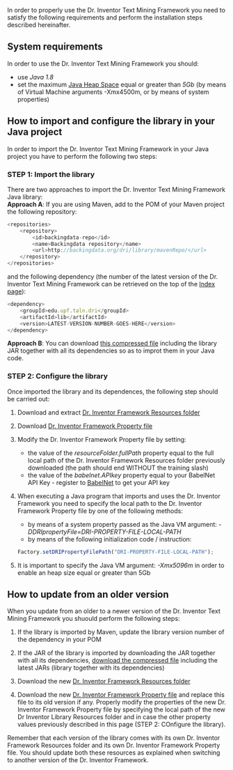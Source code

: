 In order to properly use the Dr. Inventor Text Mining Framework you need to satisfy the following requirements and perform the installation steps described hereinafter.

## System requirements
In order to use the Dr. Inventor Text Mining Framework you should:
*  use *Java 1.8*
*  set the maximum [Java Heap Space](https://www.mkyong.com/Java/find-out-your-Java-heap-memory-size/) equal or greater than *5Gb* (by means of Virtual Machine arguments -Xmx4500m, or by means of system properties)


## How to import and configure the library in your Java project

In order to import the Dr. Inventor Text Mining Framework in your Java project you have to perform the following two steps:

### STEP 1: Import the library
There are two approaches to import the Dr. Inventor Text Mining Framework Java library:  
**Approach A**: If you are using Maven, add to the POM of your Maven project the following repository:  
```javascript
<repositories>
	<repository>
		<id>backingdata-repo</id>
		<name>Backingdata repository</name>
		<url>http://backingdata.org/dri/library/mavenRepo/</url>
	</repository>
</repositories>
```  
and the following dependency (the number of the latest version of the Dr. Inventor Text Mining Framework can be retrieved on the top of the [Index page](Index)):  
```javascript
<dependency>
	<groupId>edu.upf.taln.dri</groupId>
	<artifactId>lib</artifactId>
	<version>LATEST-VERSION-NUMBER-GOES-HERE</version>
</dependency>
```

**Approach B**: You can download [this compressed file](http://backingdata.org/dri/library/latest/jarWithDeps.html) including the library JAR together with all its dependencies so as to improt them in your Java code.

### STEP 2: Configure the library
Once imported the library and its dependences, the following step should be carried out:

 1. Download and extract [Dr. Inventor Framework Resources folder](http://backingdata.org/dri/library/latest/resourceFolder.html)

 2. Download [Dr. Inventor Framework Property file](http://backingdata.org/dri/library/latest/configurationFile.html)

 3. Modify the Dr. Inventor Framework Property file by setting:

     + the value of the _resourceFolder.fullPath_ property equal to the full local path of the Dr. Inventor Framework Resources folder previously downloaded (the path should end WITHOUT the training slash)
     + the value of the _babelnet.APIkey_ property equal to your BabelNet API Key - register to [BabelNet](http://babelnet.org/) to get your API key

 4. When executing a Java program that imports and uses the Dr. Inventor Framework you need to specify the local path to the Dr. Inventor Framework Property file by one of the following methods:

     + by means of a system property passed as the Java VM argument: _-DDRIpropertyFile=DRI-PROPERTY-FILE-LOCAL-PATH_
     + by means of the following initialization code / instruction:
    ```javascript
    Factory.setDRIPropertyFilePath("DRI-PROPERTY-FILE-LOCAL-PATH");
    ```

 5. It is important to specify the Java VM argument: _-Xmx5096m_ in order to enable an heap size equal or greater than 5Gb
 

## How to update from an older version
When you update from an older to a newer version of the Dr. Inventor Text Mining Framework you shuould perform the following steps:

 1.  If the library is imported by Maven, update the library version number of the dependency in your POM

 2.  If the JAR of the library is imported by downloading the JAR together with all its dependencies, [download the compressed file](http://backingdata.org/dri/library/latest/jarWithDeps.html) including the latest JARs (library together with its dependencies)

 3.  Download the new [Dr. Inventor Framework Resources folder](http://backingdata.org/dri/library/latest/resourceFolder.html)

 4.  Download the new [Dr. Inventor Framework Property file](http://backingdata.org/dri/library/latest/configurationFile.html) and replace this file to its old version if any. Properly modify the properties of the new Dr. Inventor Framework Property file by specifying the local path of the new Dr Inventor Library Resources folder and in case the other property values previously described in this page (STEP 2: COnfigure the library).

Remember that each version of the library comes with its own Dr. Inventor Framework Resources folder and its own Dr. Inventor Framework Property file. You should update both these resources as explained when switching to another version of the Dr. Inventor Framework.
